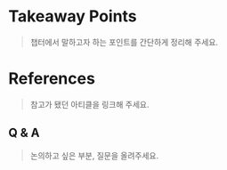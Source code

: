 # Takeaway Points

> 챕터에서 말하고자 하는 포인트를 간단하게 정리해 주세요.

# References

> 참고가 됐던 아티클을 링크해 주세요.

## Q & A

> 논의하고 싶은 부분, 질문을 올려주세요.

